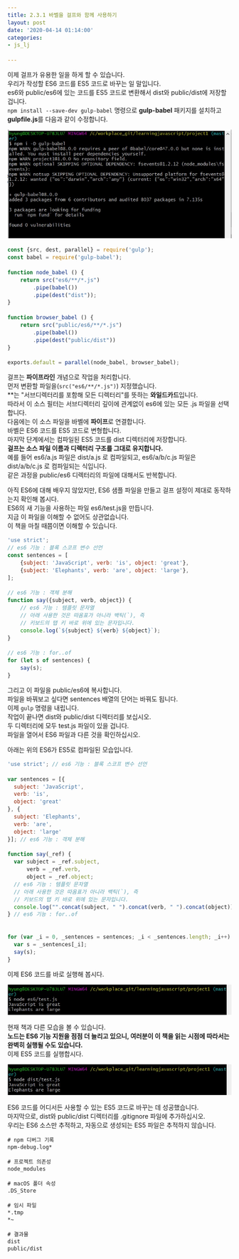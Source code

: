 ```yaml
---
title: 2.3.1 바벨을 걸프와 함께 사용하기
layout: post
date: '2020-04-14 01:14:00'
categories:
- js_lj

---
```


이제 걸프가 유용한 일을 하게 할 수 있습니다.  
우리가 작성할 ES6 코드를 ES5 코드로 바꾸는 일 말입니다.  
es6와 public/es6에 있는 코드를 ES5 코드로 변환해서 dist와 public/dist에 저장할 겁니다.  
`npm install --save-dev gulp-babel` 명령으로 **gulp-babel** 패키지를 설치하고 **gulpfile.js**를 다음과 같이 수정합니다.

![이미지](/static/img/learningjs/image17.jpg)

```javascript
const {src, dest, parallel} = require('gulp');
const babel = require('gulp-babel');

function node_babel () {
    return src("es6/**/*.js")
        .pipe(babel())
        .pipe(dest("dist"));
}

function browser_babel () {
    return src("public/es6/**/*.js")
        .pipe(babel())
        .pipe(dest("public/dist"))
}

exports.default = parallel(node_babel, browser_babel);
```

걸프는 **파이프라인** 개념으로 작업을 처리합니다.  
먼저 변환할 파일을(`src("es6/**/*.js")`) 지정했습니다.  
\**는 "서브디렉터리를 포함해 모든 디렉터리"를 뜻하는 **와일드카드**입니다.  
따라서 이 소스 필터는 서브디렉터리 깊이에 관계없이 es6에 있는 모든 .js 파일을 선택합니다.  
다음에는 이 소스 파일을 바벨에 **파이프**로 연결합니다.  
바벨은 ES6 코드를 ES5 코드로 변형합니다.  
마지막 단계에서는 컴파일된 ES5 코드를 dist 디렉터리에 저장합니다.  
**걸프는 소스 파일 이름과 디렉터리 구조를 그대로 유지합니다.**  
예를 들어 es6/a.js 파일은 dist/a.js 로 컴파일되고, es6/a/b/c.js 파일은 dist/a/b/c.js 로 컴파일되는 식입니다.  
같은 과정을 public/es6 디렉터리의 파일에 대해서도 반복합니다.

아직 ES6에 대해 배우지 않았지만, ES6 샘플 파일을 만들고 걸프 설정이 제대로 동작하는지 확인해 봅시다.  
ES6의 새 기능을 사용하는 파일 es6/test.js을 만듭니다.  
지금 이 파일을 이해할 수 없어도 상관없습니다.  
이 책을 마칠 때쯤이면 이해할 수 있습니다.

```javascript
'use strict';
// es6 기능 : 블록 스코프 변수 선언
const sentences = [
    {subject: 'JavaScript', verb: 'is', object: 'great'},
    {subject: 'Elephants', verb: 'are', object: 'large'},
];

// es6 기능 : 객체 분해
function say({subject, verb, object}) {
    // es6 기능 : 템플릿 문자열
    // 아래 사용한 것은 따옴표가 아니라 백틱(`), 즉
    // 키보드의 탭 키 바로 위에 있는 문자입니다.
    console.log(`${subject} ${verb} ${object}`);
}

// es6 기능 : for..of
for (let s of sentences) {
    say(s);
}
```

그리고 이 파일을 public/es6에 복사합니다.  
파일을 바꿔보고 싶다면 sentences 배열의 단어는 바꿔도 됩니다.  
이제 `gulp` 명령을 내립니다.  
작업이 끝나면 dist와 public/dist 디렉터리를 보십시오.  
두 디렉터리에 모두 test.js 파일이 있을 겁니다.  
파일을 열어서 ES6 파일과 다른 것을 확인하십시오.  

아래는 위의 ES6가 ES5로 컴파일된 모습입니다.

```javascript
'use strict'; // es6 기능 : 블록 스코프 변수 선언

var sentences = [{
  subject: 'JavaScript',
  verb: 'is',
  object: 'great'
}, {
  subject: 'Elephants',
  verb: 'are',
  object: 'large'
}]; // es6 기능 : 객체 분해

function say(_ref) {
  var subject = _ref.subject,
      verb = _ref.verb,
      object = _ref.object;
  // es6 기능 : 템플릿 문자열
  // 아래 사용한 것은 따옴표가 아니라 백틱(`), 즉
  // 키보드의 탭 키 바로 위에 있는 문자입니다.
  console.log("".concat(subject, " ").concat(verb, " ").concat(object));
} // es6 기능 : for..of


for (var _i = 0, _sentences = sentences; _i < _sentences.length; _i++) {
  var s = _sentences[_i];
  say(s);
}
```

이제 ES6 코드를 바로 실행해 봅시다.

![이미지](/static/img/learningjs/image18.jpg)

현재 책과 다른 모습을 볼 수 있습니다.  
**노드는 ES6 기능 지원을 점점 더 늘리고 있으니, 여러분이 이 책을 읽는 시점에 따라서는 완벽히 실행될 수도 있습니다.**  
이제 ES5 코드를 실행합시다.

![이미지](/static/img/learningjs/image19.jpg)

ES6 코드를 어디서든 사용할 수 있는 ES5 코드로 바꾸는 데 성공했습니다.  
마지막으로, dist와 public/dist 디렉터리를 .gitignore 파일에 추가하십시오.  
우리는 ES6 소스만 추적하고, 자동으로 생성되는 ES5 파일은 추적하지 않습니다.

```gitignore
# npm 디버그 기록
npm-debug.log*

# 프로젝트 의존성
node_modules

# macOS 폴더 속성
.DS_Store

# 임시 파일
*.tmp
*~

# 결과물
dist
public/dist
```